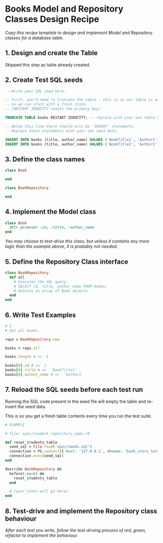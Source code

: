 # Books Model and Repository Classes Design Recipe

_Copy this recipe template to design and implement Model and Repository classes for a database table._

## 1. Design and create the Table

Skipped this step as table already created.

## 2. Create Test SQL seeds

```sql
-- Write your SQL seed here. 

-- First, you'd need to truncate the table - this is so our table is emptied between each test run,
-- so we can start with a fresh state.
-- (RESTART IDENTITY resets the primary key)

TRUNCATE TABLE books RESTART IDENTITY; -- replace with your own table name.

-- Below this line there should only be `INSERT` statements.
-- Replace these statements with your own seed data.

INSERT INTO books (title, author_name) VALUES ('BookTitle1', 'Author1');
INSERT INTO books (title, author_name) VALUES ('BookTitle2', 'Author2');
```

## 3. Define the class names

```ruby
class Book

end

class BookRepository

end
```

## 4. Implement the Model class

```ruby
class Book
  attr_accessor :id, :title, :author_name
end
```

*You may choose to test-drive this class, but unless it contains any more logic than the example above, it is probably not needed.*

## 5. Define the Repository Class interface

```ruby
class BookRepository
  def all
    # Executes the SQL query:
    # SELECT id, title, author_name FROM books;
    # Returns an array of Book objects.
  end
end
```

## 6. Write Test Examples

```ruby
# 1
# Get all books

repo = BookRepository.new

books = repo.all

books.length # =>  5

books[0].id # =>  1
books[0].title # =>  'BookTitle1'
books[0].author_name # =>  'Author1'
```


## 7. Reload the SQL seeds before each test run

Running the SQL code present in the seed file will empty the table and re-insert the seed data.

This is so you get a fresh table contents every time you run the test suite.

```ruby
# EXAMPLE

# file: spec/student_repository_spec.rb

def reset_students_table
  seed_sql = File.read('spec/seeds.sql')
  connection = PG.connect({ host: '127.0.0.1', dbname: 'book_store_test' })
  connection.exec(seed_sql)
end

describe BookRepository do
  before(:each) do 
    reset_students_table
  end

  # (your tests will go here).
end
```

## 8. Test-drive and implement the Repository class behaviour

_After each test you write, follow the test-driving process of red, green, refactor to implement the behaviour._